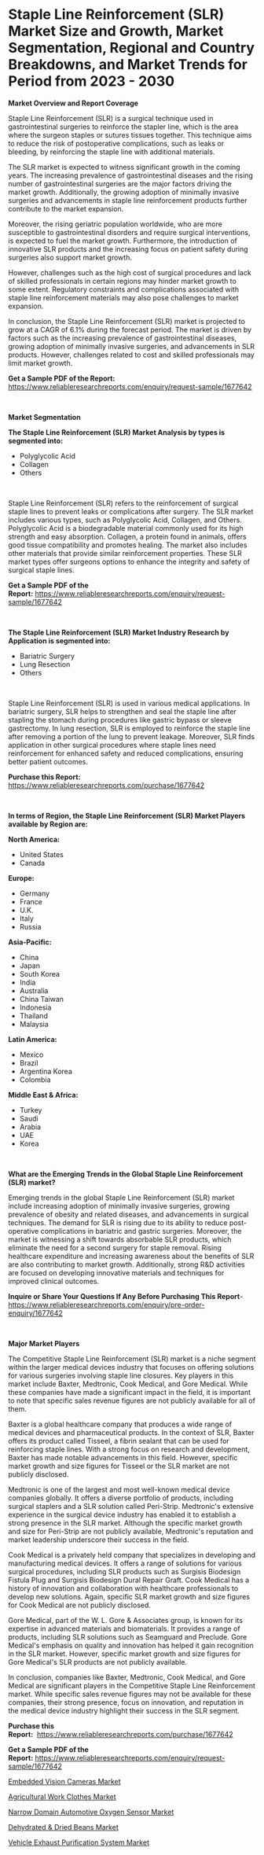 <p><h1>Staple Line Reinforcement (SLR) Market Size and Growth, Market Segmentation, Regional and Country Breakdowns, and Market Trends for Period from 2023 -  2030</h1></p><p><strong>Market Overview and Report Coverage</strong></p>
<p><p>Staple Line Reinforcement (SLR) is a surgical technique used in gastrointestinal surgeries to reinforce the stapler line, which is the area where the surgeon staples or sutures tissues together. This technique aims to reduce the risk of postoperative complications, such as leaks or bleeding, by reinforcing the staple line with additional materials.</p><p>The SLR market is expected to witness significant growth in the coming years. The increasing prevalence of gastrointestinal diseases and the rising number of gastrointestinal surgeries are the major factors driving the market growth. Additionally, the growing adoption of minimally invasive surgeries and advancements in staple line reinforcement products further contribute to the market expansion.</p><p>Moreover, the rising geriatric population worldwide, who are more susceptible to gastrointestinal disorders and require surgical interventions, is expected to fuel the market growth. Furthermore, the introduction of innovative SLR products and the increasing focus on patient safety during surgeries also support market growth.</p><p>However, challenges such as the high cost of surgical procedures and lack of skilled professionals in certain regions may hinder market growth to some extent. Regulatory constraints and complications associated with staple line reinforcement materials may also pose challenges to market expansion.</p><p>In conclusion, the Staple Line Reinforcement (SLR) market is projected to grow at a CAGR of 6.1% during the forecast period. The market is driven by factors such as the increasing prevalence of gastrointestinal diseases, growing adoption of minimally invasive surgeries, and advancements in SLR products. However, challenges related to cost and skilled professionals may limit market growth.</p></p>
<p><strong>Get a Sample PDF of the Report:</strong> <a href="https://www.reliableresearchreports.com/enquiry/request-sample/1677642">https://www.reliableresearchreports.com/enquiry/request-sample/1677642</a></p>
<p>&nbsp;</p>
<p><strong>Market Segmentation</strong></p>
<p><strong>The Staple Line Reinforcement (SLR) Market Analysis by types is segmented into:</strong></p>
<p><ul><li>Polyglycolic Acid</li><li>Collagen</li><li>Others</li></ul></p>
<p>&nbsp;</p>
<p><p>Staple Line Reinforcement (SLR) refers to the reinforcement of surgical staple lines to prevent leaks or complications after surgery. The SLR market includes various types, such as Polyglycolic Acid, Collagen, and Others. Polyglycolic Acid is a biodegradable material commonly used for its high strength and easy absorption. Collagen, a protein found in animals, offers good tissue compatibility and promotes healing. The market also includes other materials that provide similar reinforcement properties. These SLR market types offer surgeons options to enhance the integrity and safety of surgical staple lines.</p></p>
<p><strong>Get a Sample PDF of the Report:</strong>&nbsp;<a href="https://www.reliableresearchreports.com/enquiry/request-sample/1677642">https://www.reliableresearchreports.com/enquiry/request-sample/1677642</a></p>
<p>&nbsp;</p>
<p><strong>The Staple Line Reinforcement (SLR) Market Industry Research by Application is segmented into:</strong></p>
<p><ul><li>Bariatric Surgery</li><li>Lung Resection</li><li>Others</li></ul></p>
<p>&nbsp;</p>
<p><p>Staple Line Reinforcement (SLR) is used in various medical applications. In bariatric surgery, SLR helps to strengthen and seal the staple line after stapling the stomach during procedures like gastric bypass or sleeve gastrectomy. In lung resection, SLR is employed to reinforce the staple line after removing a portion of the lung to prevent leakage. Moreover, SLR finds application in other surgical procedures where staple lines need reinforcement for enhanced safety and reduced complications, ensuring better patient outcomes.</p></p>
<p><strong>Purchase this Report:</strong>&nbsp; <a href="https://www.reliableresearchreports.com/purchase/1677642">https://www.reliableresearchreports.com/purchase/1677642</a></p>
<p>&nbsp;</p>
<p><strong>In terms of Region, the Staple Line Reinforcement (SLR) Market Players available by Region are:</strong></p>
<p>
    <p> <strong> North America: </strong>
        <ul>
            <li>United States</li>
            <li>Canada</li>
        </ul>
        </p> 
    <p> <strong> Europe: </strong>
        <ul>
            <li>Germany</li>
            <li>France</li>
            <li>U.K.</li>
            <li>Italy</li>
            <li>Russia</li>
        </ul>
        </p> 
    <p> <strong> Asia-Pacific: </strong>
        <ul>
            <li>China</li>
            <li>Japan</li>
            <li>South Korea</li>
            <li>India</li>
            <li>Australia</li>
            <li>China Taiwan</li>
            <li>Indonesia</li>
            <li>Thailand</li>
            <li>Malaysia</li>
        </ul>
        </p> 
    <p> <strong> Latin America: </strong>
        <ul>
            <li>Mexico</li>
            <li>Brazil</li>
            <li>Argentina Korea</li>
            <li>Colombia</li>
        </ul>
        </p> 
    <p> <strong> Middle East & Africa: </strong>
        <ul>
            <li>Turkey</li>
            <li>Saudi</li>
            <li>Arabia</li>
            <li>UAE</li>
            <li>Korea</li>
        </ul>
    </p>
    </p>
<p>&nbsp;</p>
<p><strong>What are the Emerging Trends in the Global Staple Line Reinforcement (SLR) market?</strong></p>
<p><p>Emerging trends in the global Staple Line Reinforcement (SLR) market include increasing adoption of minimally invasive surgeries, growing prevalence of obesity and related diseases, and advancements in surgical techniques. The demand for SLR is rising due to its ability to reduce post-operative complications in bariatric and gastric surgeries. Moreover, the market is witnessing a shift towards absorbable SLR products, which eliminate the need for a second surgery for staple removal. Rising healthcare expenditure and increasing awareness about the benefits of SLR are also contributing to market growth. Additionally, strong R&D activities are focused on developing innovative materials and techniques for improved clinical outcomes.</p></p>
<p><strong>Inquire or Share Your Questions If Any Before Purchasing This Report</strong>- <a href="https://www.reliableresearchreports.com/enquiry/pre-order-enquiry/1677642">https://www.reliableresearchreports.com/enquiry/pre-order-enquiry/1677642</a></p>
<p>&nbsp;</p>
<p><strong>Major Market Players</strong></p>
<p><p>The Competitive Staple Line Reinforcement (SLR) market is a niche segment within the larger medical devices industry that focuses on offering solutions for various surgeries involving staple line closures. Key players in this market include Baxter, Medtronic, Cook Medical, and Gore Medical. While these companies have made a significant impact in the field, it is important to note that specific sales revenue figures are not publicly available for all of them.</p><p>Baxter is a global healthcare company that produces a wide range of medical devices and pharmaceutical products. In the context of SLR, Baxter offers its product called Tisseel, a fibrin sealant that can be used for reinforcing staple lines. With a strong focus on research and development, Baxter has made notable advancements in this field. However, specific market growth and size figures for Tisseel or the SLR market are not publicly disclosed.</p><p>Medtronic is one of the largest and most well-known medical device companies globally. It offers a diverse portfolio of products, including surgical staplers and a SLR solution called Peri-Strip. Medtronic's extensive experience in the surgical device industry has enabled it to establish a strong presence in the SLR market. Although the specific market growth and size for Peri-Strip are not publicly available, Medtronic's reputation and market leadership underscore their success in the field.</p><p>Cook Medical is a privately held company that specializes in developing and manufacturing medical devices. It offers a range of solutions for various surgical procedures, including SLR products such as Surgisis Biodesign Fistula Plug and Surgisis Biodesign Dural Repair Graft. Cook Medical has a history of innovation and collaboration with healthcare professionals to develop new solutions. Again, specific SLR market growth and size figures for Cook Medical are not publicly disclosed.</p><p>Gore Medical, part of the W. L. Gore & Associates group, is known for its expertise in advanced materials and biomaterials. It provides a range of products, including SLR solutions such as Seamguard and Preclude. Gore Medical's emphasis on quality and innovation has helped it gain recognition in the SLR market. However, specific market growth and size figures for Gore Medical's SLR products are not publicly available.</p><p>In conclusion, companies like Baxter, Medtronic, Cook Medical, and Gore Medical are significant players in the Competitive Staple Line Reinforcement market. While specific sales revenue figures may not be available for these companies, their strong presence, focus on innovation, and reputation in the medical device industry highlight their success in the SLR segment.</p></p>
<p><strong>Purchase this Report:</strong>&nbsp;&nbsp;<a href="https://www.reliableresearchreports.com/purchase/1677642">https://www.reliableresearchreports.com/purchase/1677642</a></p>
<p></p>
<p><strong>Get a Sample PDF of the Report:</strong>&nbsp;<a href="https://www.reliableresearchreports.com/enquiry/request-sample/1677642">https://www.reliableresearchreports.com/enquiry/request-sample/1677642</a></p>
<p><p><a href="https://github.com/FassouRP/Market-Research-Report-List-1/blob/main/embedded-vision-cameras-market.md">Embedded Vision Cameras Market</a></p><p><a href="https://www.linkedin.com/pulse/agricultural-work-clothes-market-size-2023-2030-global/">Agricultural Work Clothes Market</a></p><p><a href="https://issuu.com/reportprime-2/docs/narrow-domain-automotive-oxygen-sensor-market-size?fr=xKAE9_zU1NQ">Narrow Domain Automotive Oxygen Sensor Market</a></p><p><a href="https://www.linkedin.com/pulse/dehydrated-amp-dried-beans-market-insights-players-forecast/">Dehydrated & Dried Beans Market</a></p><p><a href="https://issuu.com/reportprime-2/docs/vehicle-exhaust-purification-system-market-size-20?fr=xKAE9_zU1NQ">Vehicle Exhaust Purification System Market</a></p></p>